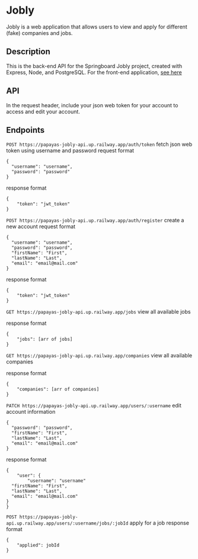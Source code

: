 # Jobly
Jobly is a web application that allows users to view and apply for different (fake) companies and jobs.

## Description
This is the back-end API for the Springboard Jobly project, created with Express, Node, and PostgreSQL. For the front-end application, [see here](https://github.com/kevban/jobly-frontend)

## API
In the request header, include your json web token for your account to access and edit your account.
## Endpoints
`POST https://papayas-jobly-api.up.railway.app/auth/token` fetch json web token using username and password
request format
```
{
  "username": "username",
  "password": "password"
}
```
response format
```
{
    "token": "jwt_token"
}
```
`POST https://papayas-jobly-api.up.railway.app/auth/register` create a new account
request format
```
{
  "username": "username",
  "password": "password",
  "firstName": "First",
  "lastName": "Last",
  "email": "email@mail.com"
}
```
response format
```
{
    "token": "jwt_token"
}
```
`GET https://papayas-jobly-api.up.railway.app/jobs` view all available jobs

response format
```
{
    "jobs": [arr of jobs]
}
```
`GET https://papayas-jobly-api.up.railway.app/companies` view all available companies

response format
```
{
    "companies": [arr of companies]
}
```
`PATCH https://papayas-jobly-api.up.railway.app/users/:username` edit account information
```
{
  "password": "password",
  "firstName": "First",
  "lastName": "Last",
  "email": "email@mail.com"
}
```
response format
```
{
    "user": {
        "username": "username"
  "firstName": "First",
  "lastName": "Last",
  "email": "email@mail.com"
}
}
```
`POST https://papayas-jobly-api.up.railway.app/users/:username/jobs/:jobId` apply for a job
response format
```
{
    "applied": jobId
}
```